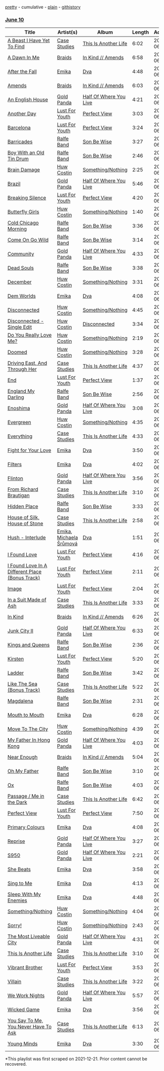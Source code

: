 [pretty](/playlists/pretty/1pARmsw0z4yebhBtZKxAU0.md) - cumulative - [plain](/playlists/plain/1pARmsw0z4yebhBtZKxAU0) - [githistory](https://github.githistory.xyz/mackorone/spotify-playlist-archive/blob/main/playlists/plain/1pARmsw0z4yebhBtZKxAU0)

### [June 10](https://open.spotify.com/playlist/0Wc8HV4c22DDfSsTKqmjcG)

> 

| Title | Artist(s) | Album | Length | Added | Removed |
|---|---|---|---|---|---|
| [A Beast I Have Yet To Find](https://open.spotify.com/track/10LZ4QFrpsDaHM5mxSqpWZ) | [Case Studies](https://open.spotify.com/artist/1PmRKCMrPoAz1uuVO8XLii) | [This Is Another Life](https://open.spotify.com/album/0cyo7qxMwR9XY4HxxuLITU) | 6:02 | 2013-06-10 |  |
| [A Dawn In Me](https://open.spotify.com/track/3JHEuiMU5S1c08n5dkfkx0) | [Braids](https://open.spotify.com/artist/6JX35IQ1Yw84Yjzq2Y5p5i) | [In Kind // Amends](https://open.spotify.com/album/1QcS2sshd9Y9sOuJ8d9Fg6) | 6:58 | 2013-06-10 |  |
| [After the Fall](https://open.spotify.com/track/4wl1dK5dHGp3Ig51stvxb0) | [Emika](https://open.spotify.com/artist/50Gx1SNB4vH2V7peIiYD4S) | [Dva](https://open.spotify.com/album/2SccZOg3VmKUaJQGMDoovZ) | 4:48 | 2013-06-10 |  |
| [Amends](https://open.spotify.com/track/56YHX9zkgsgft9DHuesvGo) | [Braids](https://open.spotify.com/artist/6JX35IQ1Yw84Yjzq2Y5p5i) | [In Kind // Amends](https://open.spotify.com/album/1QcS2sshd9Y9sOuJ8d9Fg6) | 6:03 | 2013-06-10 |  |
| [An English House](https://open.spotify.com/track/5LXQEEPXv5R8DUpLN2gxtG) | [Gold Panda](https://open.spotify.com/artist/6xS3zemJD9h94iueQvGqVk) | [Half Of Where You Live](https://open.spotify.com/album/2UDnuGUMHVW5iTQnwKT1sa) | 4:21 | 2013-06-10 |  |
| [Another Day](https://open.spotify.com/track/66l2Mj80OjNKvLZTQ4WOmv) | [Lust For Youth](https://open.spotify.com/artist/18x7cMASHAS2NJ4kcLJa1u) | [Perfect View](https://open.spotify.com/album/6Mkm44mkG1Xs5GjS4wzlUE) | 3:03 | 2013-06-10 |  |
| [Barcelona](https://open.spotify.com/track/12FAOfiE9IyM62Lys9kauu) | [Lust For Youth](https://open.spotify.com/artist/18x7cMASHAS2NJ4kcLJa1u) | [Perfect View](https://open.spotify.com/album/6Mkm44mkG1Xs5GjS4wzlUE) | 3:24 | 2013-06-10 |  |
| [Barricades](https://open.spotify.com/track/2ueMXgRPi7HBXCDKiM5Xdn) | [Ralfe Band](https://open.spotify.com/artist/5UefCSMjPiagsw0qeBf2PE) | [Son Be Wise](https://open.spotify.com/album/0avvPyAcEmbCXBukUX3lxd) | 3:27 | 2013-06-10 |  |
| [Boy With an Old Tin Drum](https://open.spotify.com/track/2gFJWdVvWQCTew4upKdlsU) | [Ralfe Band](https://open.spotify.com/artist/5UefCSMjPiagsw0qeBf2PE) | [Son Be Wise](https://open.spotify.com/album/0avvPyAcEmbCXBukUX3lxd) | 2:46 | 2013-06-10 |  |
| [Brain Damage](https://open.spotify.com/track/5T0jlNhduuJ5ZZ9Et9MTpC) | [Huw Costin](https://open.spotify.com/artist/4QCYN72FTHNpU2Gf17KhEH) | [Something/Nothing](https://open.spotify.com/album/4HJAFLTq4m1NNq7MdTEtma) | 2:25 | 2013-06-10 |  |
| [Brazil](https://open.spotify.com/track/5NaVCh2wcKK2HDhq8SsPBs) | [Gold Panda](https://open.spotify.com/artist/6xS3zemJD9h94iueQvGqVk) | [Half Of Where You Live](https://open.spotify.com/album/2UDnuGUMHVW5iTQnwKT1sa) | 5:46 | 2013-06-10 |  |
| [Breaking Silence](https://open.spotify.com/track/5gG7YK2yQTKUP9TKtHOsSz) | [Lust For Youth](https://open.spotify.com/artist/18x7cMASHAS2NJ4kcLJa1u) | [Perfect View](https://open.spotify.com/album/6Mkm44mkG1Xs5GjS4wzlUE) | 4:20 | 2013-06-10 |  |
| [Butterfly Girls](https://open.spotify.com/track/5vX5XSKT39xA4Ewwl5VqXV) | [Huw Costin](https://open.spotify.com/artist/4QCYN72FTHNpU2Gf17KhEH) | [Something/Nothing](https://open.spotify.com/album/4HJAFLTq4m1NNq7MdTEtma) | 1:40 | 2013-06-10 |  |
| [Cold Chicago Morning](https://open.spotify.com/track/1afsdtNUThvFxSxtv18TXD) | [Ralfe Band](https://open.spotify.com/artist/5UefCSMjPiagsw0qeBf2PE) | [Son Be Wise](https://open.spotify.com/album/0avvPyAcEmbCXBukUX3lxd) | 3:36 | 2013-06-10 |  |
| [Come On Go Wild](https://open.spotify.com/track/67ofhyhnsBtwMNNViNOQoz) | [Ralfe Band](https://open.spotify.com/artist/5UefCSMjPiagsw0qeBf2PE) | [Son Be Wise](https://open.spotify.com/album/0avvPyAcEmbCXBukUX3lxd) | 3:14 | 2013-06-10 |  |
| [Community](https://open.spotify.com/track/1unP66kks2PRNmYBfXvZRc) | [Gold Panda](https://open.spotify.com/artist/6xS3zemJD9h94iueQvGqVk) | [Half Of Where You Live](https://open.spotify.com/album/2UDnuGUMHVW5iTQnwKT1sa) | 4:33 | 2013-06-10 |  |
| [Dead Souls](https://open.spotify.com/track/7kNV6fqYbaNPkQmL6HWc6l) | [Ralfe Band](https://open.spotify.com/artist/5UefCSMjPiagsw0qeBf2PE) | [Son Be Wise](https://open.spotify.com/album/0avvPyAcEmbCXBukUX3lxd) | 3:38 | 2013-06-10 |  |
| [December](https://open.spotify.com/track/6jIeMCJYjItWmVPQTfd77I) | [Huw Costin](https://open.spotify.com/artist/4QCYN72FTHNpU2Gf17KhEH) | [Something/Nothing](https://open.spotify.com/album/4HJAFLTq4m1NNq7MdTEtma) | 3:31 | 2013-06-10 |  |
| [Dem Worlds](https://open.spotify.com/track/3mLvAmr6cBd2YXm2IFXiLR) | [Emika](https://open.spotify.com/artist/50Gx1SNB4vH2V7peIiYD4S) | [Dva](https://open.spotify.com/album/2SccZOg3VmKUaJQGMDoovZ) | 4:08 | 2013-06-10 |  |
| [Disconnected](https://open.spotify.com/track/31nfTR0ylqXsk9qJDqPe7Y) | [Huw Costin](https://open.spotify.com/artist/4QCYN72FTHNpU2Gf17KhEH) | [Something/Nothing](https://open.spotify.com/album/4HJAFLTq4m1NNq7MdTEtma) | 4:45 | 2013-06-10 |  |
| [Disconnected \- Single Edit](https://open.spotify.com/track/35PisWa2h11x4ntcWLsQQk) | [Huw Costin](https://open.spotify.com/artist/4QCYN72FTHNpU2Gf17KhEH) | [Disconnected](https://open.spotify.com/album/0k6MgF4fM9SARF3RY3HCzI) | 3:34 | 2013-06-10 |  |
| [Do You Really Love Me?](https://open.spotify.com/track/6OPvk0mfMKbFTithmkDmq3) | [Huw Costin](https://open.spotify.com/artist/4QCYN72FTHNpU2Gf17KhEH) | [Something/Nothing](https://open.spotify.com/album/4HJAFLTq4m1NNq7MdTEtma) | 2:19 | 2013-06-10 |  |
| [Doomed](https://open.spotify.com/track/1TkFOmpjp4uulaXe1YTiAg) | [Huw Costin](https://open.spotify.com/artist/4QCYN72FTHNpU2Gf17KhEH) | [Something/Nothing](https://open.spotify.com/album/4HJAFLTq4m1NNq7MdTEtma) | 3:28 | 2013-06-10 |  |
| [Driving East, And Through Her](https://open.spotify.com/track/5RiVsXZEWkMm7fXg0eemLs) | [Case Studies](https://open.spotify.com/artist/1PmRKCMrPoAz1uuVO8XLii) | [This Is Another Life](https://open.spotify.com/album/0cyo7qxMwR9XY4HxxuLITU) | 4:37 | 2013-06-10 |  |
| [End](https://open.spotify.com/track/4FN3HCuGEJYq6FyIthybL5) | [Lust For Youth](https://open.spotify.com/artist/18x7cMASHAS2NJ4kcLJa1u) | [Perfect View](https://open.spotify.com/album/6Mkm44mkG1Xs5GjS4wzlUE) | 1:37 | 2013-06-10 |  |
| [England My Darling](https://open.spotify.com/track/38tAJ8mUc56wkEgJBaP4iZ) | [Ralfe Band](https://open.spotify.com/artist/5UefCSMjPiagsw0qeBf2PE) | [Son Be Wise](https://open.spotify.com/album/0avvPyAcEmbCXBukUX3lxd) | 2:56 | 2013-06-10 |  |
| [Enoshima](https://open.spotify.com/track/4TnYqplEodBX5zoraf549I) | [Gold Panda](https://open.spotify.com/artist/6xS3zemJD9h94iueQvGqVk) | [Half Of Where You Live](https://open.spotify.com/album/2UDnuGUMHVW5iTQnwKT1sa) | 3:08 | 2013-06-10 |  |
| [Evergreen](https://open.spotify.com/track/0nAFFYAGFww4SDl6nW4SGT) | [Huw Costin](https://open.spotify.com/artist/4QCYN72FTHNpU2Gf17KhEH) | [Something/Nothing](https://open.spotify.com/album/4HJAFLTq4m1NNq7MdTEtma) | 4:35 | 2013-06-10 |  |
| [Everything](https://open.spotify.com/track/5ZkbvpzBiyGGRbWieAubYe) | [Case Studies](https://open.spotify.com/artist/1PmRKCMrPoAz1uuVO8XLii) | [This Is Another Life](https://open.spotify.com/album/0cyo7qxMwR9XY4HxxuLITU) | 4:33 | 2013-06-10 |  |
| [Fight for Your Love](https://open.spotify.com/track/0gPVqPn8Js3TmMMd70IztP) | [Emika](https://open.spotify.com/artist/50Gx1SNB4vH2V7peIiYD4S) | [Dva](https://open.spotify.com/album/2SccZOg3VmKUaJQGMDoovZ) | 3:50 | 2013-06-10 |  |
| [Filters](https://open.spotify.com/track/6SUKcgnMmroey1zjwuWJDc) | [Emika](https://open.spotify.com/artist/50Gx1SNB4vH2V7peIiYD4S) | [Dva](https://open.spotify.com/album/2SccZOg3VmKUaJQGMDoovZ) | 4:02 | 2013-06-10 |  |
| [Flinton](https://open.spotify.com/track/3cgLYbRNHUzM7dM84KjyAM) | [Gold Panda](https://open.spotify.com/artist/6xS3zemJD9h94iueQvGqVk) | [Half Of Where You Live](https://open.spotify.com/album/2UDnuGUMHVW5iTQnwKT1sa) | 3:56 | 2013-06-10 |  |
| [From Richard Brautigan](https://open.spotify.com/track/55wxZAKMze2hjPZfDUeYn3) | [Case Studies](https://open.spotify.com/artist/1PmRKCMrPoAz1uuVO8XLii) | [This Is Another Life](https://open.spotify.com/album/0cyo7qxMwR9XY4HxxuLITU) | 3:10 | 2013-06-10 |  |
| [Hidden Place](https://open.spotify.com/track/4dojMAeP5g8SAb7JRRd59x) | [Ralfe Band](https://open.spotify.com/artist/5UefCSMjPiagsw0qeBf2PE) | [Son Be Wise](https://open.spotify.com/album/0avvPyAcEmbCXBukUX3lxd) | 3:33 | 2013-06-10 |  |
| [House of Silk, House of Stone](https://open.spotify.com/track/5Hlj29qmW4PcEOqk6TkfHl) | [Case Studies](https://open.spotify.com/artist/1PmRKCMrPoAz1uuVO8XLii) | [This Is Another Life](https://open.spotify.com/album/0cyo7qxMwR9XY4HxxuLITU) | 2:58 | 2013-06-10 |  |
| [Hush \- Interlude](https://open.spotify.com/track/1s2wGMkqg4H2mO2hIq6z8G) | [Emika](https://open.spotify.com/artist/50Gx1SNB4vH2V7peIiYD4S), [Michaela Šrůmová](https://open.spotify.com/artist/4ydc9o0h9J4SPkVnl4zSNr) | [Dva](https://open.spotify.com/album/2SccZOg3VmKUaJQGMDoovZ) | 1:51 | 2013-06-10 |  |
| [I Found Love](https://open.spotify.com/track/635OoSVytELO57QggRxPcY) | [Lust For Youth](https://open.spotify.com/artist/18x7cMASHAS2NJ4kcLJa1u) | [Perfect View](https://open.spotify.com/album/6Mkm44mkG1Xs5GjS4wzlUE) | 4:16 | 2013-06-10 |  |
| [I Found Love In A Different Place \(Bonus Track\)](https://open.spotify.com/track/0WEwyEUnt9rRccBGh1jsMC) | [Lust For Youth](https://open.spotify.com/artist/18x7cMASHAS2NJ4kcLJa1u) | [Perfect View](https://open.spotify.com/album/6Mkm44mkG1Xs5GjS4wzlUE) | 2:11 | 2013-06-10 |  |
| [Image](https://open.spotify.com/track/6VdZSmnyeuAdI2eGiRi6eC) | [Lust For Youth](https://open.spotify.com/artist/18x7cMASHAS2NJ4kcLJa1u) | [Perfect View](https://open.spotify.com/album/6Mkm44mkG1Xs5GjS4wzlUE) | 2:04 | 2013-06-10 |  |
| [In a Suit Made of Ash](https://open.spotify.com/track/4Jo82RdVmyNBMeX44JXJJV) | [Case Studies](https://open.spotify.com/artist/1PmRKCMrPoAz1uuVO8XLii) | [This Is Another Life](https://open.spotify.com/album/0cyo7qxMwR9XY4HxxuLITU) | 3:33 | 2013-06-10 |  |
| [In Kind](https://open.spotify.com/track/3wYaB6APPouNZ8DzLblbEH) | [Braids](https://open.spotify.com/artist/6JX35IQ1Yw84Yjzq2Y5p5i) | [In Kind // Amends](https://open.spotify.com/album/1QcS2sshd9Y9sOuJ8d9Fg6) | 6:26 | 2013-06-10 |  |
| [Junk City II](https://open.spotify.com/track/2OPs6bcL0yOLiQ3llPudXs) | [Gold Panda](https://open.spotify.com/artist/6xS3zemJD9h94iueQvGqVk) | [Half Of Where You Live](https://open.spotify.com/album/2UDnuGUMHVW5iTQnwKT1sa) | 6:33 | 2013-06-10 |  |
| [Kings and Queens](https://open.spotify.com/track/4fxnTYYONJZmYsvn7exJ73) | [Ralfe Band](https://open.spotify.com/artist/5UefCSMjPiagsw0qeBf2PE) | [Son Be Wise](https://open.spotify.com/album/0avvPyAcEmbCXBukUX3lxd) | 2:36 | 2013-06-10 |  |
| [Kirsten](https://open.spotify.com/track/6JopEQTiwThlxcaWFq7Rsb) | [Lust For Youth](https://open.spotify.com/artist/18x7cMASHAS2NJ4kcLJa1u) | [Perfect View](https://open.spotify.com/album/6Mkm44mkG1Xs5GjS4wzlUE) | 5:20 | 2013-06-10 |  |
| [Ladder](https://open.spotify.com/track/63cVQuIyrvh6zziwWsT36c) | [Ralfe Band](https://open.spotify.com/artist/5UefCSMjPiagsw0qeBf2PE) | [Son Be Wise](https://open.spotify.com/album/0avvPyAcEmbCXBukUX3lxd) | 3:42 | 2013-06-10 |  |
| [Like The Sea \(Bonus Track\)](https://open.spotify.com/track/6rySBpZVn7HZR7wqgNFxIB) | [Case Studies](https://open.spotify.com/artist/1PmRKCMrPoAz1uuVO8XLii) | [This Is Another Life](https://open.spotify.com/album/0cyo7qxMwR9XY4HxxuLITU) | 5:22 | 2013-06-10 |  |
| [Magdalena](https://open.spotify.com/track/75bAK30Tq9SwxZ4PXTXToL) | [Ralfe Band](https://open.spotify.com/artist/5UefCSMjPiagsw0qeBf2PE) | [Son Be Wise](https://open.spotify.com/album/0avvPyAcEmbCXBukUX3lxd) | 2:31 | 2013-06-10 |  |
| [Mouth to Mouth](https://open.spotify.com/track/3Br9ms0Hc5oiO8Q7xyvIcP) | [Emika](https://open.spotify.com/artist/50Gx1SNB4vH2V7peIiYD4S) | [Dva](https://open.spotify.com/album/2SccZOg3VmKUaJQGMDoovZ) | 6:28 | 2013-06-10 |  |
| [Move To The City](https://open.spotify.com/track/4pJnYt4xiVjLZAvdBiMJwb) | [Huw Costin](https://open.spotify.com/artist/4QCYN72FTHNpU2Gf17KhEH) | [Something/Nothing](https://open.spotify.com/album/4HJAFLTq4m1NNq7MdTEtma) | 4:39 | 2013-06-10 |  |
| [My Father In Hong Kong](https://open.spotify.com/track/5T80CO22qOkjDoYUmjLOVC) | [Gold Panda](https://open.spotify.com/artist/6xS3zemJD9h94iueQvGqVk) | [Half Of Where You Live](https://open.spotify.com/album/2UDnuGUMHVW5iTQnwKT1sa) | 4:03 | 2013-06-10 |  |
| [Near Enough](https://open.spotify.com/track/1BT59d2lNKsN7GOpjicgMN) | [Braids](https://open.spotify.com/artist/6JX35IQ1Yw84Yjzq2Y5p5i) | [In Kind // Amends](https://open.spotify.com/album/1QcS2sshd9Y9sOuJ8d9Fg6) | 5:04 | 2013-06-10 |  |
| [Oh My Father](https://open.spotify.com/track/2csnlq8a8pop9lChPEHmOM) | [Ralfe Band](https://open.spotify.com/artist/5UefCSMjPiagsw0qeBf2PE) | [Son Be Wise](https://open.spotify.com/album/0avvPyAcEmbCXBukUX3lxd) | 3:10 | 2013-06-10 |  |
| [Ox](https://open.spotify.com/track/65dOzQW8Q6D2eoD4mYpzMR) | [Ralfe Band](https://open.spotify.com/artist/5UefCSMjPiagsw0qeBf2PE) | [Son Be Wise](https://open.spotify.com/album/0avvPyAcEmbCXBukUX3lxd) | 4:03 | 2013-06-10 |  |
| [Passage / Me in the Dark](https://open.spotify.com/track/1rPhWNsXzgQdJsmUBMER8A) | [Case Studies](https://open.spotify.com/artist/1PmRKCMrPoAz1uuVO8XLii) | [This Is Another Life](https://open.spotify.com/album/0cyo7qxMwR9XY4HxxuLITU) | 6:42 | 2013-06-10 |  |
| [Perfect View](https://open.spotify.com/track/5glDyOHWtqbczUa5JahOUN) | [Lust For Youth](https://open.spotify.com/artist/18x7cMASHAS2NJ4kcLJa1u) | [Perfect View](https://open.spotify.com/album/6Mkm44mkG1Xs5GjS4wzlUE) | 7:50 | 2013-06-10 |  |
| [Primary Colours](https://open.spotify.com/track/49B2Rdkho46sxJ6lFi6tps) | [Emika](https://open.spotify.com/artist/50Gx1SNB4vH2V7peIiYD4S) | [Dva](https://open.spotify.com/album/2SccZOg3VmKUaJQGMDoovZ) | 4:08 | 2013-06-10 |  |
| [Reprise](https://open.spotify.com/track/7u3btkyoLWsq8Im8kkVwbG) | [Gold Panda](https://open.spotify.com/artist/6xS3zemJD9h94iueQvGqVk) | [Half Of Where You Live](https://open.spotify.com/album/2UDnuGUMHVW5iTQnwKT1sa) | 3:27 | 2013-06-10 |  |
| [S950](https://open.spotify.com/track/7JMStJMRZIhfKFqtJpdnmq) | [Gold Panda](https://open.spotify.com/artist/6xS3zemJD9h94iueQvGqVk) | [Half Of Where You Live](https://open.spotify.com/album/2UDnuGUMHVW5iTQnwKT1sa) | 2:21 | 2013-06-10 |  |
| [She Beats](https://open.spotify.com/track/5mr2HrOej9RqByjbjZvm3g) | [Emika](https://open.spotify.com/artist/50Gx1SNB4vH2V7peIiYD4S) | [Dva](https://open.spotify.com/album/2SccZOg3VmKUaJQGMDoovZ) | 3:58 | 2013-06-10 |  |
| [Sing to Me](https://open.spotify.com/track/6LrCL7KTYbQ6kZW4fUmAHF) | [Emika](https://open.spotify.com/artist/50Gx1SNB4vH2V7peIiYD4S) | [Dva](https://open.spotify.com/album/2SccZOg3VmKUaJQGMDoovZ) | 4:13 | 2013-06-10 |  |
| [Sleep With My Enemies](https://open.spotify.com/track/19rJNWxuplUGwhoqIwn45R) | [Emika](https://open.spotify.com/artist/50Gx1SNB4vH2V7peIiYD4S) | [Dva](https://open.spotify.com/album/2SccZOg3VmKUaJQGMDoovZ) | 4:48 | 2013-06-10 |  |
| [Something/Nothing](https://open.spotify.com/track/50PcrVv6cU97U23Xyn5UpN) | [Huw Costin](https://open.spotify.com/artist/4QCYN72FTHNpU2Gf17KhEH) | [Something/Nothing](https://open.spotify.com/album/4HJAFLTq4m1NNq7MdTEtma) | 4:04 | 2013-06-10 |  |
| [Sorry!](https://open.spotify.com/track/7MDSB7WimmdulfUlYyQv5Y) | [Huw Costin](https://open.spotify.com/artist/4QCYN72FTHNpU2Gf17KhEH) | [Something/Nothing](https://open.spotify.com/album/4HJAFLTq4m1NNq7MdTEtma) | 2:43 | 2013-06-10 |  |
| [The Most Liveable City](https://open.spotify.com/track/6QmSpVBxxGJ9oLazx01xGl) | [Gold Panda](https://open.spotify.com/artist/6xS3zemJD9h94iueQvGqVk) | [Half Of Where You Live](https://open.spotify.com/album/2UDnuGUMHVW5iTQnwKT1sa) | 4:31 | 2013-06-10 |  |
| [This Is Another Life](https://open.spotify.com/track/0kBpXc8wi9R84G37OnCAYo) | [Case Studies](https://open.spotify.com/artist/1PmRKCMrPoAz1uuVO8XLii) | [This Is Another Life](https://open.spotify.com/album/0cyo7qxMwR9XY4HxxuLITU) | 3:10 | 2013-06-10 |  |
| [Vibrant Brother](https://open.spotify.com/track/2cdPbFjLFfN9Rw304qfVo7) | [Lust For Youth](https://open.spotify.com/artist/18x7cMASHAS2NJ4kcLJa1u) | [Perfect View](https://open.spotify.com/album/6Mkm44mkG1Xs5GjS4wzlUE) | 3:53 | 2013-06-10 |  |
| [Villain](https://open.spotify.com/track/7haHQHl3sIGVGogr2HL9rY) | [Case Studies](https://open.spotify.com/artist/1PmRKCMrPoAz1uuVO8XLii) | [This Is Another Life](https://open.spotify.com/album/0cyo7qxMwR9XY4HxxuLITU) | 3:22 | 2013-06-10 |  |
| [We Work Nights](https://open.spotify.com/track/7MZDzs1leVcXMFTGwECWcB) | [Gold Panda](https://open.spotify.com/artist/6xS3zemJD9h94iueQvGqVk) | [Half Of Where You Live](https://open.spotify.com/album/2UDnuGUMHVW5iTQnwKT1sa) | 5:57 | 2013-06-10 |  |
| [Wicked Game](https://open.spotify.com/track/3YpfQPv91UnjOE5ghiM9xL) | [Emika](https://open.spotify.com/artist/50Gx1SNB4vH2V7peIiYD4S) | [Dva](https://open.spotify.com/album/2SccZOg3VmKUaJQGMDoovZ) | 3:56 | 2013-06-10 |  |
| [You Say To Me, You Never Have To Ask](https://open.spotify.com/track/3cx1tDTcbMD5vdp8VqTDbx) | [Case Studies](https://open.spotify.com/artist/1PmRKCMrPoAz1uuVO8XLii) | [This Is Another Life](https://open.spotify.com/album/0cyo7qxMwR9XY4HxxuLITU) | 6:13 | 2013-06-10 |  |
| [Young Minds](https://open.spotify.com/track/17tN39CNfJH2t9W5rOCktV) | [Emika](https://open.spotify.com/artist/50Gx1SNB4vH2V7peIiYD4S) | [Dva](https://open.spotify.com/album/2SccZOg3VmKUaJQGMDoovZ) | 3:30 | 2013-06-10 |  |

\*This playlist was first scraped on 2021-12-21. Prior content cannot be recovered.